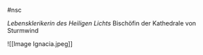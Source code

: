 #nsc 

*Lebensklerikerin des Heiligen Lichts*
Bischöfin der Kathedrale von Sturmwind

![[Image Ignacia.jpeg]]